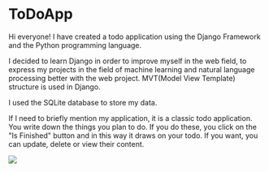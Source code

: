 # ToDoApp
Hi everyone!
I have created a todo application using the Django Framework and the Python programming language.

I decided to learn Django in order to improve myself in the web field, to express my projects in the field of machine learning and natural language processing better with the web project. MVT(Model View Template) structure is used in Django.

I used the SQLite database to store my data.

If I need to briefly mention my application, it is a classic todo application. You write down the things you plan to do. If you do these, you click on the "Is Finished" button and in this way it draws on your todo. If you want, you can update, delete or view their content.

![](https://github.com/bsrdrk/ToDoApp/blob/main/ToDo/images/%C4%B0mages.png)
